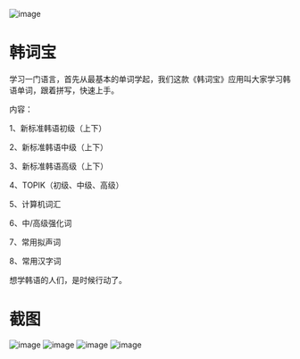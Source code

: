 ![image]()
# 韩词宝

学习一门语言，首先从最基本的单词学起，我们这款《韩词宝》应用叫大家学习韩语单词，跟着拼写，快速上手。

内容：

1、新标准韩语初级（上下）

2、新标准韩语中级（上下）

3、新标准韩语高级（上下）

4、TOPIK（初级、中级、高级）

5、计算机词汇

6、中/高级强化词

7、常用拟声词

8、常用汉字词

想学韩语的人们，是时候行动了。

# 截图

![image]()
![image]()
![image]()
![image]()
